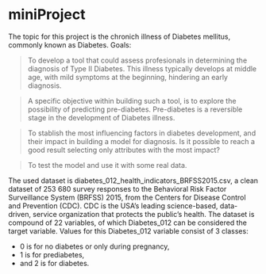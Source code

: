 # miniProject
The topic for this project is the chronich illness of Diabetes mellitus, commonly known as Diabetes.
Goals:
> To develop a tool that could assess profesionals in determining the diagnosis of Type II Diabetes. This illness typically develops at middle age, with mild symptoms at the beginning, hindering an early diagnosis.

> A specific objective within building such a tool, is to explore the possibility of predicting pre-diabetes. Pre-diabetes is a reversible stage in the development of Diabetes illness.

> To stablish the most influencing factors in diabetes development, and their impact in building a model for diagnosis. Is it possible to reach a good result selecting only attributes with the most impact?

> To test the model and use it with some real data.

The used dataset is diabetes_012_health_indicators_BRFSS2015.csv, a clean dataset of 253 680 survey responses to the Behavioral Risk Factor Surveillance System (BRFSS) 2015, from the Centers for Disease Control and Prevention (CDC). CDC is the USA’s leading science-based, data-driven, service organization that protects the public’s health.
The dataset is compound of 22 variables, of which Diabetes_012 can be considered the target variable. Values for this Diabetes_012 variable consist of 3 classes:

   - 0 is for no diabetes or only during pregnancy,
   - 1 is for prediabetes,
   - and 2 is for diabetes.

